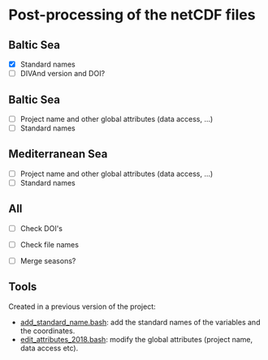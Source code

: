 # Post-processing of the netCDF files

## Baltic Sea

- [x] Standard names
- [ ] DIVAnd version and DOI?

## Baltic Sea
- [ ] Project name and other global attributes (data access, ...)
- [ ] Standard names

## Mediterranean Sea
- [ ] Project name and other global attributes (data access, ...)
- [ ] Standard names

## All
- [ ] Check DOI's
- [ ] Check file names
- [ ] Merge seasons?


## Tools

Created in a previous version of the project:
* [add_standard_name.bash](../bash/add_standard_name.bash): add the standard names of the
variables and the coordinates.
* [edit_attributes_2018.bash](../bash/edit_attributes_2018.bash): modify the global attributes
(project name, data access etc).
